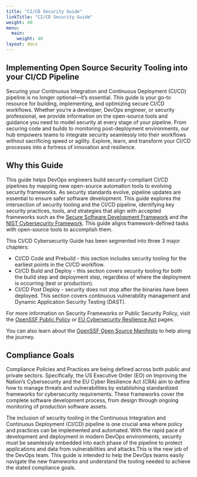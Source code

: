 ```yaml
---
title: "CI/CD Security Guide"
linkTitle: "CI/CD Security Guide"
weight: 40
menu:
  main:
    weight: 40
layout: docs
---
```


## Implementing Open Source Security Tooling into your CI/CD Pipeline ##

Securing your Continuous Integration and Continuous Deployment (CI/CD) pipeline is no longer optional—it’s essential. This guide is your go-to resource for building, implementing, and optimizing secure CI/CD workflows. Whether you’re a developer, DevOps engineer, or security professional, we provide information on the open-source tools and guidance you need to model security at every stage of your pipeline. From securing code and builds to monitoring post-deployment environments, our hub empowers teams to integrate security seamlessly into their workflows without sacrificing speed or agility. Explore, learn, and transform your CI/CD processes into a fortress of innovation and resilience.

## Why this Guide ##

This guide helps DevOps engineers build security-compliant CI/CD pipelines by mapping new open-source automation tools to evolving security frameworks. As security standards evolve, pipeline updates are essential to ensure safer software development. This guide explores the intersection of security tooling and the CI/CD pipeline, identifying key security practices, tools, and strategies that align with accepted frameworks such as the [Secure Software Development Framework](https://nvlpubs.nist.gov/nistpubs/SpecialPublications/NIST.SP.800-218.pdf) and the [NIST Cybersecurity Framework](https://nvlpubs.nist.gov/nistpubs/CSWP/NIST.CSWP.29.pdf). This guide aligns framework-defined tasks with open-source tools to accomplish them.

This CI/CD Cybersecurity Guide has been segmented into three 3 major chapters:

- CI/CD Code and Prebuild - this section includes security tooling for the earliest points in the CI/CD workflow.
- CI/CD Build and Deploy - this section covers security tooling for both the build step and deployment step, regardless of where the deployment is occurring (test or production).
- CI/CD Post Deploy - security does not stop after the binaries have been deployed. This section covers continuous vulnerability management and Dynamic Application Security Testing (DAST).

For more information on Security Frameworks or Public Security Policy, visit the [OpenSSF Public Policy](https://openssf.org/public-policy/) or [EU Cybersecurity Resilience Act](https://openssf.org/public-policy/eu-cyber-resilience-act/) pages.

You can also learn about the [OpenSSF Open Source Manifesto](https://openssf.org/blog/2023/08/24/join-us-in-adopting-the-open-source-consumption-manifesto/) to help along the journey.

## Compliance Goals

Compliance Policies and Practices are being defined across both public and private sectors. Specifically, the US Executive Order (EO) on Improving the Nation’s Cybersecurity and the EU Cyber Resilience Act (CRA) aim to define how to manage threats and vulnerabilities by establishing standardized frameworks for cybersecurity requirements. These frameworks cover the complete software development process, from design through ongoing monitoring of production software assets.

The inclusion of security tooling in the Continuous Integration and Continuous Deployment (CI/CD) pipeline is one crucial area where policy and practices can be implemented and automated. With the rapid pace of development and deployment in modern DevOps environments, security must be seamlessly embedded into each phase of the pipeline to protect applications and data from vulnerabilities and attacks.This is the new job of the DevOps team. This guide is intended to help the DevOps teams easily navigate the new frameworks and understand the tooling needed to achieve the stated compliance goals.

